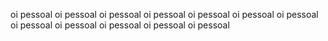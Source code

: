 oi pessoal oi pessoal oi pessoal oi pessoal oi pessoal oi pessoal 
oi pessoal oi pessoal oi pessoal oi pessoal oi pessoal oi pessoal 
